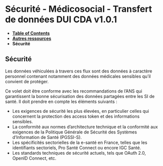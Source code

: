 # Sécurité - Médicosocial - Transfert de données DUI CDA v1.0.1

* [**Table of Contents**](toc.md)
* [**Autres ressources**](autres_ressources.md)
* **Sécurité**

## Sécurité

Les données véhiculées à travers ces flux sont des données à caractère personnel contenant notamment des données médicales sensibles qu’il convient de protéger.

Ce volet doit être conforme avec les recommandations de l’ANS qui garantissent la bonne sécurisation des données partagées entre les SI de santé. Il doit prendre en compte les éléments suivants :

* Les exigences de sécurité les plus élevées, en particulier celles qui concernent la protection des access token et des informations sensibles.
* La conformité aux normes d’architecture technique et la conformité aux exigences de la Politique Générale de Sécurité des Systèmes d’Information de Santé (PGSSI-S).
* Les spécificités sectorielles de la e-santé en France, telles que les identifiants sectoriels, Pro Santé Connect ou encore IGC Santé.
* Les standards techniques de sécurité actuels, tels que OAuth 2.0, OpenID Connect, etc.

